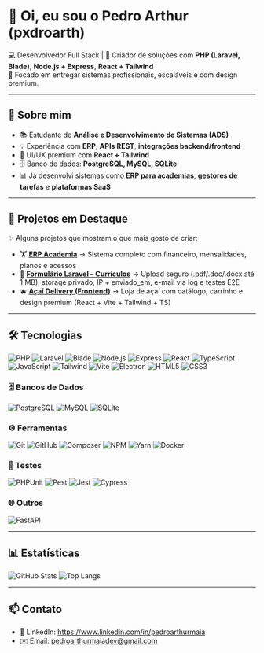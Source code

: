 # 👋 Oi, eu sou o Pedro Arthur (pxdroarth)

💻 Desenvolvedor Full Stack | 🚀 Criador de soluções com **PHP (Laravel, Blade)**, **Node.js + Express**, **React + Tailwind**  
🎯 Focado em entregar sistemas profissionais, escaláveis e com design premium.

---

## 🚀 Sobre mim
- 📚 Estudante de **Análise e Desenvolvimento de Sistemas (ADS)**  
- 💡 Experiência com **ERP**, **APIs REST**, **integrações backend/frontend**  
- 🎨 UI/UX premium com **React + Tailwind**  
- 🗄️ Banco de dados: **PostgreSQL, MySQL, SQLite**  
- 📊 Já desenvolvi sistemas como **ERP para academias**, **gestores de tarefas** e **plataformas SaaS**

---

## 📌 Projetos em Destaque
✨ Alguns projetos que mostram o que mais gosto de criar:

- 🏋️ [**ERP Academia**](https://github.com/pxdroarth/sistema-academia) → Sistema completo com financeiro, mensalidades, planos e acessos 
- 📨 [**Formulário Laravel – Currículos**](https://github.com/pxdroarth/Formulario-laravel) → Upload seguro (.pdf/.doc/.docx até 1 MB), storage privado, IP + enviado_em, e-mail via log e testes E2E
- 🫐 [**Açaí Delivery (Frontend)**](https://github.com/pxdroarth/acai-delivery) → Loja de açaí com catálogo, carrinho e design premium (React + Vite + Tailwind + TS)

---

## 🛠️ Tecnologias
![PHP](https://img.shields.io/badge/PHP-777BB4?logo=php&logoColor=white)
![Laravel](https://img.shields.io/badge/Laravel-FF2D20?logo=laravel&logoColor=white)
![Blade](https://img.shields.io/badge/Blade-FF2D20?logo=laravel&logoColor=white)
![Node.js](https://img.shields.io/badge/Node.js-43853D?logo=node.js&logoColor=white)
![Express](https://img.shields.io/badge/Express-000000?logo=express&logoColor=white)
![React](https://img.shields.io/badge/React-20232A?logo=react&logoColor=61DAFB)
![TypeScript](https://img.shields.io/badge/TypeScript-3178C6?logo=typescript&logoColor=white)
![JavaScript](https://img.shields.io/badge/JavaScript-F7DF1E?logo=javascript&logoColor=black)
![Tailwind](https://img.shields.io/badge/Tailwind_CSS-38B2AC?logo=tailwind-css&logoColor=white)
![Vite](https://img.shields.io/badge/Vite-646CFF?logo=vite&logoColor=white)
![Electron](https://img.shields.io/badge/Electron-47848F?logo=electron&logoColor=white)
![HTML5](https://img.shields.io/badge/HTML5-E34F26?logo=html5&logoColor=white)
![CSS3](https://img.shields.io/badge/CSS3-1572B6?logo=css3&logoColor=white)

### 🗄️ Bancos de Dados
![PostgreSQL](https://img.shields.io/badge/PostgreSQL-316192?logo=postgresql&logoColor=white)
![MySQL](https://img.shields.io/badge/MySQL-005C84?logo=mysql&logoColor=white)
![SQLite](https://img.shields.io/badge/SQLite-07405E?logo=sqlite&logoColor=white)

### ⚙️ Ferramentas
![Git](https://img.shields.io/badge/Git-F05032?logo=git&logoColor=white)
![GitHub](https://img.shields.io/badge/GitHub-181717?logo=github&logoColor=white)
![Composer](https://img.shields.io/badge/Composer-885630?logo=composer&logoColor=white)
![NPM](https://img.shields.io/badge/NPM-CB3837?logo=npm&logoColor=white)
![Yarn](https://img.shields.io/badge/Yarn-2C8EBB?logo=yarn&logoColor=white)
![Docker](https://img.shields.io/badge/Docker-2496ED?logo=docker&logoColor=white)

### 🧪 Testes
![PHPUnit](https://img.shields.io/badge/PHPUnit-366488?logo=php&logoColor=white)
![Pest](https://img.shields.io/badge/Pest-FF2D20?logo=laravel&logoColor=white)
![Jest](https://img.shields.io/badge/Jest-C21325?logo=jest&logoColor=white)
![Cypress](https://img.shields.io/badge/Cypress-17202C?logo=cypress&logoColor=white)

### 🌐 Outros
![FastAPI](https://img.shields.io/badge/FastAPI-009688?logo=fastapi&logoColor=white)


---

## 📊 Estatísticas
![GitHub Stats](https://github-readme-stats.vercel.app/api?username=pxdroarth&show_icons=true&theme=radical)
![Top Langs](https://github-readme-stats.vercel.app/api/top-langs/?username=pxdroarth&layout=compact&theme=radical)

---

## 📫 Contato 
- 💼 LinkedIn: https://www.linkedin.com/in/pedroarthurmaia 
- ✉️ Email: pedroarthurmaiadev@gmail.com
